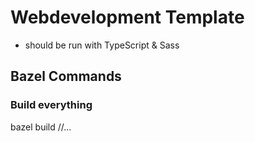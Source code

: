 # Webdevelopment Template

- should be run with TypeScript & Sass

## Bazel Commands

### Build everything

bazel build //...
